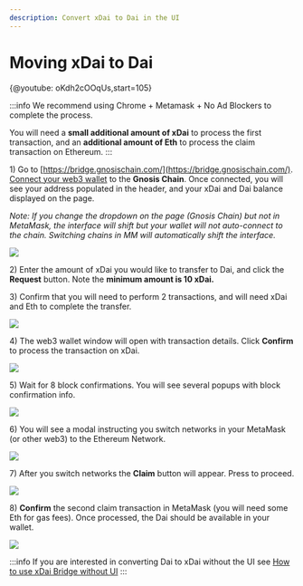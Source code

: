 ```yaml
---
description: Convert xDai to Dai in the UI
---
```


# Moving xDai to Dai

{@youtube: oKdh2cOOqUs,start=105}

:::info
We recommend using Chrome + Metamask + No Ad Blockers to complete the process.

You will need a **small additional amount of xDai** to process the first transaction, and an **additional amount of Eth** to process the claim transaction on Ethereum.
:::

1\) Go to [https://bridge.gnosischain.com/](https://bridge.gnosischain.com/). [Connect your web3 wallet](/tools/wallets/metamask/#2-configure) to the **Gnosis Chain**. Once connected, you will see your address populated in the header, and your xDai and Dai balance displayed on the page.

_Note: If you change the dropdown on the page (Gnosis Chain) but not in MetaMask, the interface will shift but your wallet will not auto-connect to the chain. Switching chains in MM will automatically shift the interface._

![](/img/bridges/xdai/xdai-to-mainnet.png)

2\) Enter the amount of xDai you would like to transfer to Dai, and click the **Request** button. Note the **minimum amount is 10 xDai.**

3\) Confirm that you will need to perform 2 transactions, and will need xDai and Eth to complete the transfer.

![](/img/bridges/xdai/xdai-to-mainnet-2.png)

4\) The web3 wallet window will open with transaction details. Click **Confirm** to process the transaction on xDai.

![](/img/bridges/xdai/xdaidai3.png)

5\) Wait for 8 block confirmations. You will see several popups with block confirmation info.

![](/img/bridges/xdai/xdai4.png)

6\) You will see a modal instructing you switch networks in your MetaMask (or other web3) to the Ethereum Network.

![](/img/bridges/xdai/xdai5.png)

7\) After you switch networks the **Claim** button will appear. Press to proceed.

![](/img/bridges/xdai/xdai6.png)

8\) **Confirm** the second claim transaction in MetaMask (you will need some Eth for gas fees). Once processed, the Dai should be available in your wallet.

![](/img/bridges/xdai/xdai7.png)

:::info
If you are interested in converting Dai to xDai without the UI see [How to use xDai Bridge without UI](/bridges/xdai/use/without-ui)
:::